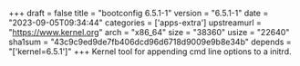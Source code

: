 +++
draft = false
title = "bootconfig 6.5.1-1"
version = "6.5.1-1"
date = "2023-09-05T09:34:44"
categories = ['apps-extra']
upstreamurl = "https://www.kernel.org"
arch = "x86_64"
size = "38360"
usize = "22640"
sha1sum = "43c9c9ed9de7fb406dcd96d6718d9009e9b8e34b"
depends = "['kernel=6.5.1']"
+++
Kernel tool for appending cmd line options to a initrd.